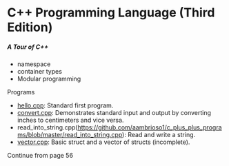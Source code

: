 # C++ Programming Language (Third Edition)

##### A Tour of C++

* namespace
* container types
* Modular programming

Programs
* [hello.cpp](https://github.com/aambrioso1/c_plus_plus_programs/blob/master/hello.cpp): Standard first program.
* [convert.cpp](https://github.com/aambrioso1/c_plus_plus_programs/blob/master/convert.cpp): Demonstrates standard input and output by converting inches to centimeters and vice versa.
* read_into_string.cpp(https://github.com/aambrioso1/c_plus_plus_programs/blob/master/read_into_string.cpp):  Read and write a string.
* [vector.cpp](https://github.com/aambrioso1/c_plus_plus_programs/blob/master/vector.cpp):  Basic struct and a vector of structs (incomplete).

Continue from page 56